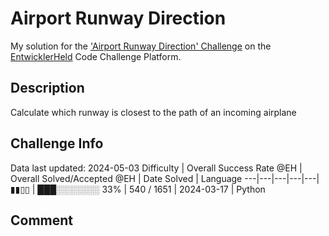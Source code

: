 # Airport Runway Direction

My solution for the ['Airport Runway Direction' Challenge](https://platform.entwicklerheld.de/challenge/airport-runway-direction?technology=Python) on the [EntwicklerHeld](https://platform.entwicklerheld.de/) Code Challenge Platform.

## Description
Calculate which runway is closest to the path of an incoming airplane

## Challenge Info
Data last updated: 2024-05-03
Difficulty | Overall Success Rate @EH | Overall Solved/Accepted @EH | Date Solved | Language
---|---|---|---|---|
▮▮▯▯ | ███░░░░░░░ 33% | 540 / 1651 | 2024-03-17 | Python

## Comment
